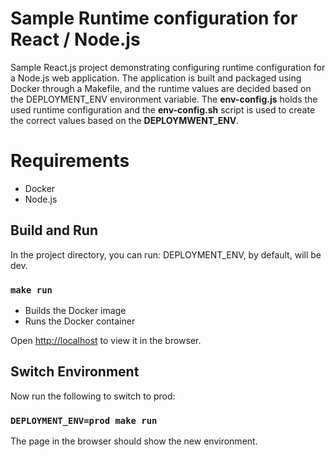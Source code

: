 # Sample Runtime configuration for React / Node.js

Sample React.js project demonstrating configuring runtime configuration for a Node.js web application. The application is built and packaged using Docker through a Makefile, and the runtime values are decided based on the DEPLOYMENT_ENV environment variable.
The **env-config.js** holds the used runtime configuration and the **env-config.sh** script is used to create the correct values based on the **DEPLOYMWENT_ENV**.


# Requirements
- Docker
- Node.js

## Build and Run

In the project directory, you can run:
DEPLOYMENT_ENV, by default, will be dev.

### `make run`
- Builds the Docker image
- Runs the Docker container

Open [http://localhost](http://localhost) to view it in the browser.

## Switch Environment
Now run the following to switch to prod:

### `DEPLOYMENT_ENV=prod make run`

The page in the browser should show the new environment.